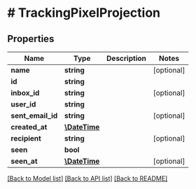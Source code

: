 # # TrackingPixelProjection

## Properties

Name | Type | Description | Notes
------------ | ------------- | ------------- | -------------
**name** | **string** |  | [optional]
**id** | **string** |  |
**inbox_id** | **string** |  | [optional]
**user_id** | **string** |  |
**sent_email_id** | **string** |  | [optional]
**created_at** | [**\DateTime**](\DateTime) |  |
**recipient** | **string** |  | [optional]
**seen** | **bool** |  |
**seen_at** | [**\DateTime**](\DateTime) |  | [optional]

[[Back to Model list]](../../README#models) [[Back to API list]](../../README#endpoints) [[Back to README]](../../README)
